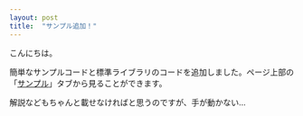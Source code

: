 ```yaml
---
layout: post
title:  "サンプル追加！"
---
```


こんにちは。

簡単なサンプルコードと標準ライブラリのコードを追加しました。ページ上部の「[サンプル](/Oto/samples/index.html)」タブから見ることができます。

解説などもちゃんと載せなければと思うのですが、手が動かない...